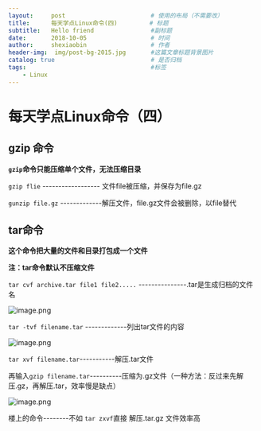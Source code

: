 ```yaml
---
layout:     post   				        # 使用的布局（不需要改）
title:      每天学点Linux命令(四) 		   # 标题 
subtitle:   Hello friend                #副标题
date:       2018-10-05 				    # 时间
author:     shexiaobin 				    # 作者
header-img:  img/post-bg-2015.jpg     	#这篇文章标题背景图片
catalog: true 						    # 是否归档
tags:								    #标签
    - Linux
---
```



# 每天学点Linux命令（四）

## gzip 命令

**`gzip`命令只能压缩单个文件，无法压缩目录**

`gzip flie` ------------------ 文件file被压缩，并保存为file.gz

`gunzip file.gz` -------------解压文件，file.gz文件会被删除，以file替代

## tar命令

**这个命令把大量的文件和目录打包成一个文件**  

**注：tar命令默认不压缩文件**

`tar cvf archive.tar file1 file2.....` ---------------<archive>.tar是生成归档的文件名

![image.png](https://upload-images.jianshu.io/upload_images/12269087-9706e33abc006f0d.png?imageMogr2/auto-orient/strip%7CimageView2/2/w/1240)

`tar -tvf filename.tar` -------------列出tar文件的内容

![image.png](https://upload-images.jianshu.io/upload_images/12269087-a540697d7e220650.png?imageMogr2/auto-orient/strip%7CimageView2/2/w/1240)


`tar xvf filename.tar`-----------解压.tar文件

再输入`gzip filename.tar`----------压缩为.gz文件（一种方法：反过来先解压.gz，再解压.tar，效率慢是缺点）

![image.png](https://upload-images.jianshu.io/upload_images/12269087-cfb3504aaafce0c7.png?imageMogr2/auto-orient/strip%7CimageView2/2/w/1240)


楼上的命令--------不如 `tar zxvf`直接 解压.tar.gz 文件效率高
